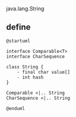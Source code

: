 java.lang.String

## define
```plantuml
@startuml

interface Comparable<T>
interface CharSequence

class String {
    - final char value[]
    - int hash
}

Comparable <|.. String
CharSequence <|.. String

@enduml
```